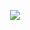<p align="center">
  <img src="https://skillicons.dev/icons?i=js,ts,vue,nuxt,python,html,css,tailwind,git,github,vscode,wordpress,vercel" />
</p>



